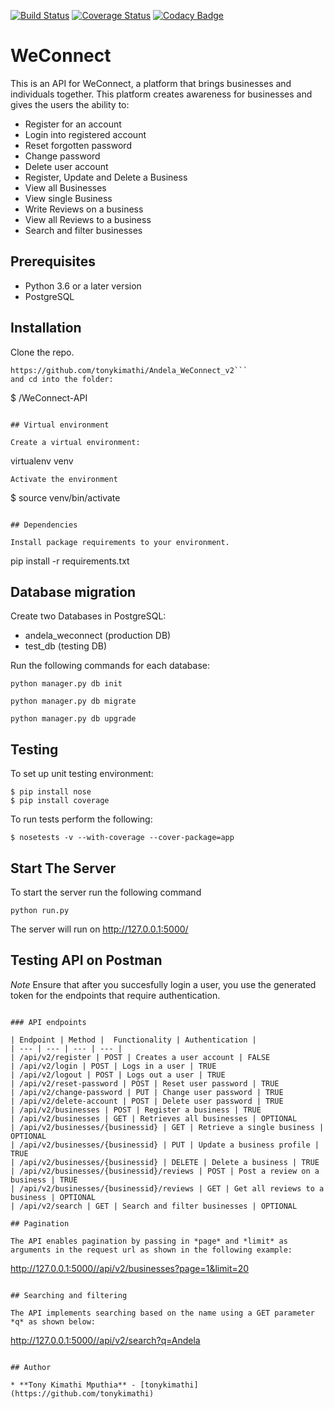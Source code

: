 [![Build Status](https://travis-ci.org/tonykimathi/Andela_WeConnect_v2.svg?branch=ft-get-all-user-reviews-157660976)](https://travis-ci.org/tonykimathi/Andela_WeConnect_v2)
[![Coverage Status](https://coveralls.io/repos/github/tonykimathi/Andela_WeConnect_v2/badge.svg?branch=ft-get-all-user-reviews-157660976)](https://coveralls.io/github/tonykimathi/Andela_WeConnect_v2?branch=ft-get-all-user-reviews-157660976)
[![Codacy Badge](https://api.codacy.com/project/badge/Grade/51c2106d3a9842aabe2c996e22537d6a)](https://www.codacy.com/app/tonykimathi/Andela_WeConnect_v2?utm_source=github.com&amp;utm_medium=referral&amp;utm_content=tonykimathi/Andela_WeConnect_v2&amp;utm_campaign=Badge_Grade)

# WeConnect

This is an API for WeConnect, a platform that brings businesses and individuals together. This platform creates awareness for businesses and gives the users the ability to:

- Register for an account
- Login into registered account
- Reset forgotten password
- Change password
- Delete user account
- Register, Update and Delete a Business
- View all Businesses
- View single Business
- Write Reviews on a business
- View all Reviews to a business
- Search and filter businesses

## Prerequisites

- Python 3.6 or a later version
- PostgreSQL

## Installation

Clone the repo.
```
https://github.com/tonykimathi/Andela_WeConnect_v2```
and cd into the folder:
```
$ /WeConnect-API
```

## Virtual environment

Create a virtual environment:
```
virtualenv venv
```
Activate the environment
```
$ source venv/bin/activate
```

## Dependencies

Install package requirements to your environment.
```
pip install -r requirements.txt

## Database migration

Create two Databases in PostgreSQL:
- andela_weconnect (production DB)
- test_db (testing DB)

Run the following commands for each database:
```
python manager.py db init

python manager.py db migrate

python manager.py db upgrade

```

## Testing

To set up unit testing environment:
```
$ pip install nose
$ pip install coverage
```

To run tests perform the following:
```
$ nosetests -v --with-coverage --cover-package=app
```

## Start The Server

To start the server run the following command
```
python run.py
```
The server will run on http://127.0.0.1:5000/

## Testing API on Postman

*Note* Ensure that after you succesfully login a user, you use the generated token for the endpoints that require authentication. 
```

### API endpoints

| Endpoint | Method |  Functionality | Authentication |
| --- | --- | --- | --- |
| /api/v2/register | POST | Creates a user account | FALSE
| /api/v2/login | POST | Logs in a user | TRUE
| /api/v2/logout | POST | Logs out a user | TRUE
| /api/v2/reset-password | POST | Reset user password | TRUE
| /api/v2/change-password | PUT | Change user password | TRUE
| /api/v2/delete-account | POST | Delete user password | TRUE
| /api/v2/businesses | POST | Register a business | TRUE
| /api/v2/businesses | GET | Retrieves all businesses | OPTIONAL 
| /api/v2/businesses/{businessid} | GET | Retrieve a single business | OPTIONAL
| /api/v2/businesses/{businessid} | PUT | Update a business profile | TRUE
| /api/v2/businesses/{businessid} | DELETE | Delete a business | TRUE
| /api/v2/businesses/{businessid}/reviews | POST | Post a review on a business | TRUE
| /api/v2/businesses/{businessid}/reviews | GET | Get all reviews to a business | OPTIONAL
| /api/v2/search | GET | Search and filter businesses | OPTIONAL

## Pagination

The API enables pagination by passing in *page* and *limit* as arguments in the request url as shown in the following example:

```
http://127.0.0.1:5000//api/v2/businesses?page=1&limit=20

```

## Searching and filtering

The API implements searching based on the name using a GET parameter *q* as shown below:
```
http://127.0.0.1:5000//api/v2/search?q=Andela
```

## Author

* **Tony Kimathi Mputhia** - [tonykimathi](https://github.com/tonykimathi)

